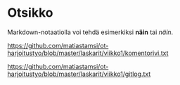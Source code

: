 # Otsikko

Markdown-notaatiolla voi tehdä esimerkiksi **näin** tai *näin*.

https://github.com/matiastamsi/ot-harjoitustyo/blob/master/laskarit/viikko1/komentorivi.txt

https://github.com/matiastamsi/ot-harjoitustyo/blob/master/laskarit/viikko1/gitlog.txt
